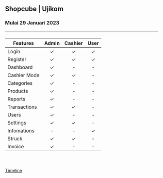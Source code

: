 ## Shopcube | Ujikom

### Mulai 29 Januari 2023

---

<table style="margin: 24px 0;">
  <thead>
    <tr>
      <th colspan="4">Features</th>
      <th>Admin</th>
      <th>Cashier</th>
      <th>User</th>
    </tr>
  </thead>
  <tbody>
    <tr>
      <td colspan="4">Login</td>
      <td align="center"> &check; </td>
      <td align="center"> &check; </td>
      <td align="center"> &check; </td>
    </tr>
    <tr>
      <td colspan="4">Register</td>
      <td align="center"> &check; </td>
      <td align="center"> &check; </td>
      <td align="center"> &check; </td>
    </tr>
    <tr>
      <td colspan="4">Dashboard</td>
      <td align="center"> &check; </td>
      <td align="center"> - </td>
      <td align="center"> - </td>
    </tr>
    <tr>
      <td colspan="4">Cashier Mode</td>
      <td align="center"> &check; </td>
      <td align="center"> &check; </td>
      <td align="center"> - </td>
    </tr>
    <tr>
      <td colspan="4">Categories</td>
      <td align="center"> &check; </td>
      <td align="center"> - </td>
      <td align="center"> - </td>
    </tr>
    <tr>
      <td colspan="4">Products</td>
      <td align="center"> &check; </td>
      <td align="center"> - </td>
      <td align="center"> - </td>
    </tr>
    <tr>
      <td colspan="4">Reports</td>
      <td align="center"> &check; </td>
      <td align="center"> - </td>
      <td align="center"> - </td>
    </tr>
    <tr>
      <td colspan="4">Transactions</td>
      <td align="center"> &check; </td>
      <td align="center"> &check; </td>
      <td align="center"> - </td>
    </tr>
    <tr>
      <td colspan="4">Users</td>
      <td align="center"> &check; </td>
      <td align="center"> - </td>
      <td align="center"> - </td>
    </tr>
    <tr>
      <td colspan="4">Settings</td>
      <td align="center"> &check; </td>
      <td align="center"> &check; </td>
      <td align="center"> - </td>
    </tr>
    <tr>
      <td colspan="4">Infomations</td>
      <td align="center"> - </td>
      <td align="center"> - </td>
      <td align="center"> &check; </td>
    </tr>
    <tr>
      <td colspan="4">Struck</td>
      <td align="center"> &check; </td>
      <td align="center"> &check; </td>
      <td align="center"> - </td>
    </tr>
    <tr>
      <td colspan="4">Invoice</td>
      <td align="center"> &check; </td>
      <td align="center"> - </td>
      <td align="center"> - </td>
    </tr>
  </tbody>
</table>

<br>

[Timeline](https://docs.google.com/spreadsheets/d/1dpeAddJRDlZfzng6-I19cshh6WBvTu56mOc81zVa1eQ/edit?usp=sharing)
